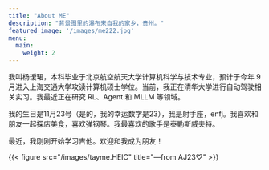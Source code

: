 ```yaml
---
title: "About ME"
description: "背景图里的瀑布来自我的家乡，贵州。"
featured_image: '/images/me222.jpg'
menu:
  main:
    weight: 2
---
```

我叫杨瑷珺，本科毕业于北京航空航天大学计算机科学与技术专业，预计于今年 9 月进入上海交通大学攻读计算机硕士学位。当前，我正在清华大学进行自动驾驶相关实习。我最近正在研究 RL、Agent 和 MLLM 等领域。

我的生日是11月23号（是的，我的幸运数字是23），我是射手座，enfj。我喜欢和朋友一起探店美食，喜欢弹钢琴。我最喜欢的歌手是泰勒斯威夫特。

最近，我刚刚开始学习吉他。欢迎和我成为朋友！ 

{{< figure src="/images/tayme.HEIC" title="—from AJ23♡"  >}}

&nbsp;

&nbsp;
